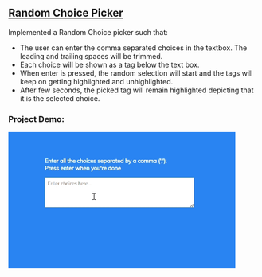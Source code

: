 ## [Random Choice Picker](https://50projectsbymilan.000webhostapp.com/50projects/13_random_choice_picker/)
Implemented a Random Choice picker such that:
- The user can enter the comma separated choices in the textbox. The leading and trailing spaces will be trimmed.
- Each choice will be shown as a tag below the text box.
- When enter is pressed, the random selection will start and the tags will keep on getting highlighted and unhighlighted.
- After few seconds, the picked tag will remain highlighted depicting that it is the selected choice.

### Project Demo:
![Project Demo](https://github.com/milan-vishnoi/50-Days-50-Projects/blob/main/13.%20Random%20Choice%20Picker/demo.gif)